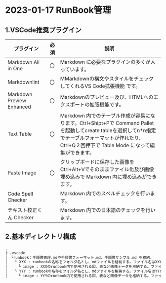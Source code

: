 <!-- omit in toc -->
# 2023-01-17  RunBook管理

## 1.VSCode推奨プラグイン

| プラグイン                                                                         | 必須 | 説明                                                                                                                                      |
|-------------------------------------------------------------------------------|----|-----------------------------------------------------------------------------------------------------------------------------------------|
| Markdown All in One                                                           | 〇  | Markdown に必要なプラグインの多くが入っています。                                                                                                           |
| Markdownlint                                                                      | 〇  | MMarkdownの構文やスタイルをチェックしてくれるVS Code拡張機能  です。                                                                                                          |
| Markdown Preview Enhanced                                                                      | 〇  | Markdownのプレビュー及び、HTMLへのエクスポートの拡張機能です。                                                                                                            |
| Text Table                                                                    | 〇  | Markdown 内でのテーブル作成が容易になります。Ctrl+Shipt+Pで Command Pallet を起動してcreate tableを選択してn*n指定でテーブルフォーマットが作れたり、Ctrl+Q２回押下で Table Mode になって編集ができます。 |
| Paste Image                                                                    | 〇  | クリップボードに保存した画像をCtrl+Alt+Vでそのままファイル化及び画像埋め込みで Markdown 内に埋め込みができます。 |
| Code Spell Checker                                                                    |   | Markdown 内でのスペルチェックを行います。 |
| テキスト校正くん Checker                                                                    |   | Markdown 内での日本語のチェックを行います。 |

## 2.基本ディレクトリ構成

```txt
.
┝ .vscode
│　└runbook：手順書管理.mdや手順書フォーマット.md、手順書サンプル.md を格納。
│　　└ XXX : runbookの名称をフォルダ名とし、mdファイルを格納する。ファイル名はXXXと同一とする。
│　　　└ image : XXXのrunbook内で使用される図、表など画像データを格納する。ファイル名は任意。
│　　└ YYY : runbookの名称をフォルダ名とし、mdファイルを格納する。ファイル名はYYYと同一とする。
│　　　└ image : YYYのrunbook内で使用される図、表など画像データを格納する。ファイル名は任意。


```